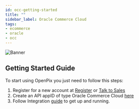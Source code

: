 ```yaml
---
id: occ-getting-started
title: ""
sidebar_label: Oracle Commerce Cloud
tags:
- ecommerce
- oracle
- occ
---
```


![Banner](/img/ecommerce/woocommerce-banner.png)

## Getting Started Guide

To start using OpenPix you just need to follow this steps:

1. Register for a new account at [Register](https://openpix.com.br/register/?src=occ) or [Talk to Sales](https://openpix.com.br/join/?src=occ)
2. Create an API appID of type Oracle Commerce Cloud [here](http://localhost:3000/docs/apis/api-getting-started)
3. Follow Integration [guide](http://localhost:3000/docs/ecommerce/oracle-commerce-cloud) to get up and running.


